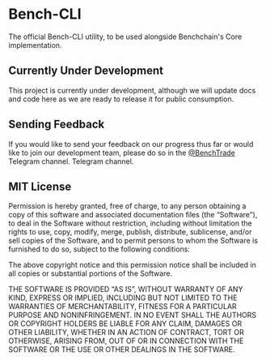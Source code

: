 # Bench-CLI 
The official Bench-CLI utility, to be used alongside Benchchain's Core implementation. 


## Currently Under Development 
This project is currently under development, although we will update docs and 
code here as we are ready to release it for public consumption. 

## Sending Feedback
If you would like to send your feedback on our progress thus far or would like to
join our development team, please do so in the [@BenchTrade](https://t.me/benchtrade) Telegram channel.  Telegram channel.


## MIT License

Permission is hereby granted, free of charge, to any person obtaining a copy of this software and associated documentation files (the “Software”), to deal in the Software without restriction, including without limitation the rights to use, copy, modify, merge, publish, distribute, sublicense, and/or sell copies of the Software, and to permit persons to whom the Software is furnished to do so, subject to the following conditions:

The above copyright notice and this permission notice shall be included in all copies or substantial portions of the Software.

THE SOFTWARE IS PROVIDED “AS IS”, WITHOUT WARRANTY OF ANY KIND, EXPRESS OR IMPLIED, INCLUDING BUT NOT LIMITED TO THE WARRANTIES OF MERCHANTABILITY, FITNESS FOR A PARTICULAR PURPOSE AND NONINFRINGEMENT. IN NO EVENT SHALL THE AUTHORS OR COPYRIGHT HOLDERS BE LIABLE FOR ANY CLAIM, DAMAGES OR OTHER LIABILITY, WHETHER IN AN ACTION OF CONTRACT, TORT OR OTHERWISE, ARISING FROM, OUT OF OR IN CONNECTION WITH THE SOFTWARE OR THE USE OR OTHER DEALINGS IN THE SOFTWARE.
